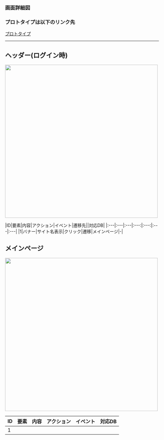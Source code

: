 ### 画面詳細図
### プロトタイプは以下のリンク先
[プロトタイプ](https://www.figma.com/file/iLXGkOvQQgkSVKFXDXTANB/%E3%82%B5%E3%83%B3%E3%83%97%E3%83%ABEC%E3%82%B5%E3%82%A4%E3%83%88?node-id=27%3A8)
*****

## ヘッダー(ログイン時)
<img src="" width="500">


|ID|要素|内容|アクション|イベント|遷移先||対応DB|
|:---|:---|:---|:---:|:---:|:---|:---|
|1|バナー|サイト名表示|クリック|遷移|メインページ|-|

## メインページ
<img src="" width="500">


|ID|要素|内容|アクション|イベント|対応DB|
|:---|:---:|:---:|:---|:---:|:---|
|1||||||
